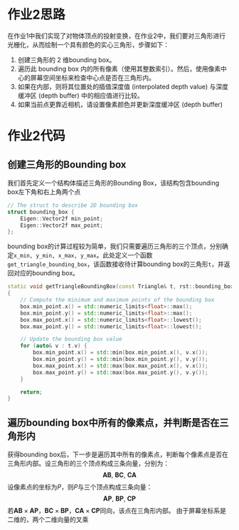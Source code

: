 # 作业2思路
在作业1中我们实现了对物体顶点的投射变换，在作业2中，我们要对三角形进行光栅化，从而绘制一个具有颜色的实心三角形，步骤如下：
1. 创建三角形的 2 维bounding box。
2. 遍历此 bounding box 内的所有像素（使用其整数索引）。然后，使用像素中心的屏幕空间坐标来检查中心点是否在三角形内。
3. 如果在内部，则将其位置处的插值深度值 (interpolated depth value) 与深度缓冲区 (depth buffer) 中的相应值进行比较。
4. 如果当前点更靠近相机，请设置像素颜色并更新深度缓冲区 (depth buffer)

# 作业2代码
## 创建三角形的Bounding box
我们首先定义一个结构体描述三角形的Bounding Box，该结构包含bounding box左下角和右上角两个点
```C++
// The struct to describe 2D bounding box
struct bounding_box {
    Eigen::Vector2f min_point;
    Eigen::Vector2f max_point;
};
```
bounding box的计算过程较为简单，我们只需要遍历三角形的三个顶点，分别确定`x_min, y_min, x_max, y_max`。此处定义一个函数`get_triangle_bounding_box`，该函数接收待计算bounding box的三角形`t`，并返回对应的bounding box。
```C++
static void getTriangleBoundingBox(const Triangle& t, rst::bounding_box& box)
{
    // Compute the minimum and maximum points of the bounding box
    box.min_point.x() = std::numeric_limits<float>::max();
    box.min_point.y() = std::numeric_limits<float>::max();
    box.max_point.x() = std::numeric_limits<float>::lowest();
    box.max_point.y() = std::numeric_limits<float>::lowest();

    // Update the bounding box value
    for (auto& v : t.v) {
        box.min_point.x() = std::min(box.min_point.x(), v.x());
        box.min_point.y() = std::min(box.min_point.y(), v.y());
        box.max_point.x() = std::max(box.max_point.x(), v.x());
        box.max_point.y() = std::max(box.max_point.y(), v.y());
    }

    return; 
}
```
## 遍历bounding box中所有的像素点，并判断是否在三角形内
获得bounding box后，下一步是遍历其中所有的像素点，判断每个像素点是否在三角形内部。设三角形的三个顶点构成三条向量，分别为：
$$
\mathbf{AB}, \ \mathbf{BC},\ \mathbf{CA}
$$
设像素点的坐标为$P$，则$P$与三个顶点构成三条向量：
$$
\mathbf{AP}, \ \mathbf{BP},\ \mathbf{CP}
$$
若$\mathbf{AB}\times\mathbf{AP}$，$\mathbf{BC}\times\mathbf{BP}$，$\mathbf{CA}\times\mathbf{CP}$同向，该点在三角形内部。
由于屏幕坐标系是二维的，两个二维向量的叉乘


